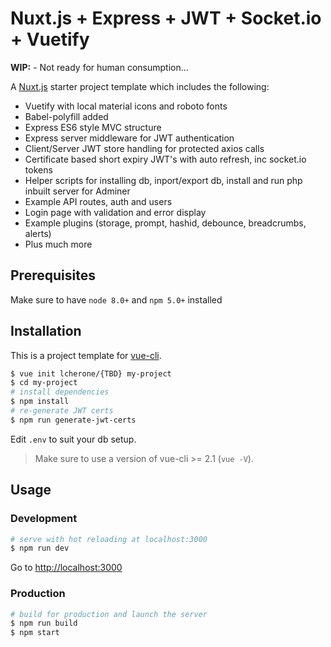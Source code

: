 # Nuxt.js + Express + JWT + Socket.io + Vuetify

**WIP:** - Not ready for human consumption...

A [Nuxt.js](https://github.com/nuxt/nuxt.js) starter project template which includes the following:

 - Vuetify with local material icons and roboto fonts
 - Babel-polyfill added
 - Express ES6 style MVC structure
 - Express server middleware for JWT authentication
 - Client/Server JWT store handling for protected axios calls 
 - Certificate based short expiry JWT's with auto refresh, inc socket.io tokens
 - Helper scripts for installing db, inport/export db, install and run php inbuilt server for Adminer
 - Example API routes, auth and users
 - Login page with validation and error display
 - Example plugins (storage, prompt, hashid, debounce, breadcrumbs, alerts)
 - Plus much more

## Prerequisites

Make sure to have `node 8.0+` and `npm 5.0+` installed

## Installation

This is a project template for [vue-cli](https://github.com/vuejs/vue-cli).

``` bash
$ vue init lcherone/{TBD} my-project  
$ cd my-project                     
# install dependencies
$ npm install
# re-generate JWT certs
$ npm run generate-jwt-certs
```

Edit `.env` to suit your db setup.

> Make sure to use a version of vue-cli >= 2.1 (`vue -V`).

## Usage

### Development

``` bash
# serve with hot reloading at localhost:3000
$ npm run dev
```

Go to [http://localhost:3000](http://localhost:3000)

### Production

``` bash
# build for production and launch the server
$ npm run build
$ npm start
```
